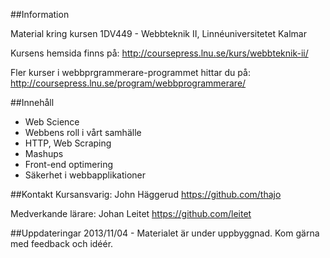 ##Information

Material kring kursen 1DV449 - Webbteknik II, Linnéuniversitetet Kalmar

Kursens hemsida finns på: <http://coursepress.lnu.se/kurs/webbteknik-ii/>

Fler kurser i webbprgrammerare-programmet hittar du på: <http://coursepress.lnu.se/program/webbprogrammerare/>


##Innehåll
* Web Science
* Webbens roll i vårt samhälle
* HTTP, Web Scraping
* Mashups
* Front-end optimering
* Säkerhet i webbapplikationer

##Kontakt
Kursansvarig: John Häggerud <https://github.com/thajo>

Medverkande lärare: Johan Leitet <https://github.com/leitet> 


##Uppdateringar
2013/11/04 - Materialet är under uppbyggnad. Kom gärna med feedback och idéér.


